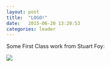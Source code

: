 ```yaml
---
layout: post
title:  "LOGO!"
date:   2015-06-20 13:20:53
categories: leader
---
```


Some First Class work from Stuart Foy:

<img src="/beastimock/img/beasty.png" />
  
 
